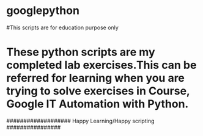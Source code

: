# googlepython

#This scripts are for education purpose only

# These python scripts are my completed lab exercises.This can be referred for learning when you are trying to solve exercises in Course, Google IT Automation with Python.

###################  Happy Learning/Happy scripting   ################
